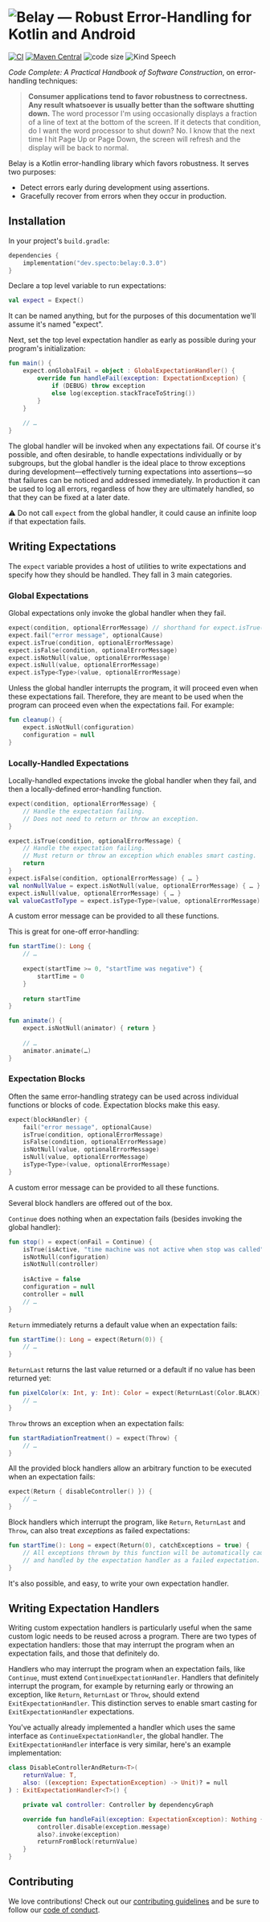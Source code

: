 # ![Belay — Robust Error-Handling for Kotlin and Android](banner.png)

[![CI](https://img.shields.io/github/workflow/status/specto-dev/belay/CI/main)](https://github.com/specto-dev/belay/actions?query=workflow%3ACI) [![Maven Central](https://img.shields.io/maven-central/v/dev.specto/belay)](https://search.maven.org/artifact/dev.specto/belay) ![code size](https://img.shields.io/github/languages/code-size/specto-dev/belay) ![Kind Speech](https://api.kindspeech.org/v1/badge?color=4e65d2)

*Code Complete: A Practical Handbook of Software Construction*, on error-handling techniques:

> **Consumer applications tend to favor robustness to correctness. Any result whatsoever is usually better than the software shutting down.** The word processor I'm using occasionally displays a fraction of a line of text at the bottom of the screen. If it detects that condition, do I want the word processor to shut down? No. I know that the next time I hit Page Up or Page Down, the screen will refresh and the display will be back to normal.

Belay is a Kotlin error-handling library which favors robustness. It serves two purposes:

- Detect errors early during development using assertions.
- Gracefully recover from errors when they occur in production.

## Installation

In your project's `build.gradle`:

```kotlin
dependencies {
    implementation("dev.specto:belay:0.3.0")
}
```

Declare a top level variable to run expectations:

```kotlin
val expect = Expect()
```

It can be named anything, but for the purposes of this documentation we'll assume it's named "expect".

Next, set the top level expectation handler as early as possible during your program's initialization:

```kotlin
fun main() {
    expect.onGlobalFail = object : GlobalExpectationHandler() {
        override fun handleFail(exception: ExpectationException) {
            if (DEBUG) throw exception
            else log(exception.stackTraceToString())
        }
    }
    
    // …
}
```

The global handler will be invoked when any expectations fail. Of course it's possible, and often desirable, to handle expectations individually or by subgroups, but the global handler is the ideal place to throw exceptions during development—effectively turning expectations into assertions—so that failures can be noticed and addressed immediately. In production it can be used to log all errors, regardless of how they are ultimately handled, so that they can be fixed at a later date.

:warning: Do not call `expect` from the global handler, it could cause an infinite loop if that expectation fails.

## Writing Expectations

The `expect` variable provides a host of utilities to write expectations and specify how they should be handled. They fall in 3 main categories.

### Global Expectations

Global expectations only invoke the global handler when they fail.

```kotlin
expect(condition, optionalErrorMessage) // shorthand for expect.isTrue(…)
expect.fail("error message", optionalCause)
expect.isTrue(condition, optionalErrorMessage)
expect.isFalse(condition, optionalErrorMessage)
expect.isNotNull(value, optionalErrorMessage)
expect.isNull(value, optionalErrorMessage)
expect.isType<Type>(value, optionalErrorMessage)
```

Unless the global handler interrupts the program, it will proceed even when these expectations fail. Therefore, they are meant to be used when the program can proceed even when the expectations fail. For example:

```kotlin
fun cleanup() {
    expect.isNotNull(configuration)
    configuration = null
}
```

### Locally-Handled Expectations

Locally-handled expectations invoke the global handler when they fail, and then a locally-defined error-handling function.

```kotlin
expect(condition, optionalErrorMessage) {
    // Handle the expectation failing.
    // Does not need to return or throw an exception.
}

expect.isTrue(condition, optionalErrorMessage) {
    // Handle the expectation failing.
    // Must return or throw an exception which enables smart casting.
    return
}
expect.isFalse(condition, optionalErrorMessage) { … }
val nonNullValue = expect.isNotNull(value, optionalErrorMessage) { … }
expect.isNull(value, optionalErrorMessage) { … }
val valueCastToType = expect.isType<Type>(value, optionalErrorMessage) { … }
```

A custom error message can be provided to all these functions.

This is great for one-off error-handling:

```kotlin
fun startTime(): Long {
    // …
    
    expect(startTime >= 0, "startTime was negative") {
        startTime = 0
    }
    
    return startTime
}

fun animate() {
    expect.isNotNull(animator) { return }
    
    // …
    animator.animate(…)
}
```

### Expectation Blocks

Often the same error-handling strategy can be used across individual functions or blocks of code. Expectation blocks make this easy.

```kotlin
expect(blockHandler) {
    fail("error message", optionalCause)
    isTrue(condition, optionalErrorMessage)
    isFalse(condition, optionalErrorMessage)
    isNotNull(value, optionalErrorMessage)
    isNull(value, optionalErrorMessage)
    isType<Type>(value, optionalErrorMessage)
}
```

A custom error message can be provided to all these functions.

Several block handlers are offered out of the box.

`Continue` does nothing when an expectation fails (besides invoking the global handler):

```kotlin
fun stop() = expect(onFail = Continue) {
    isTrue(isActive, "time machine was not active when stop was called")
    isNotNull(configuration)
    isNotNull(controller)
    
    isActive = false
    configuration = null
    controller = null
    // …
}
```

`Return` immediately returns a default value when an expectation fails:

```kotlin
fun startTime(): Long = expect(Return(0)) {
    // …
}
```

`ReturnLast` returns the last value returned or a default if no value has been returned yet:

```kotlin
fun pixelColor(x: Int, y: Int): Color = expect(ReturnLast(Color.BLACK)) {
    // …
}
```

`Throw` throws an exception when an expectation fails:

```kotlin
fun startRadiationTreatment() = expect(Throw) {
    // …
}
```

All the provided block handlers allow an arbitrary function to be executed when an expectation fails:

```kotlin
expect(Return { disableController() }) {
    // …
}
```

Block handlers which interrupt the program, like `Return`, `ReturnLast` and `Throw`, can also treat *exceptions* as failed expectations:

```kotlin
fun startTime(): Long = expect(Return(0), catchExceptions = true) {
    // All exceptions thrown by this function will be automatically caught
    // and handled by the expectation handler as a failed expectation.
}
```

It's also possible, and easy, to write your own expectation handler.

## Writing Expectation Handlers

Writing custom expectation handlers is particularly useful when the same custom logic needs to be reused across a program. There are two types of expectation handlers: those that may interrupt the program when an expectation fails, and those that definitely do.

Handlers who may interrupt the program when an expectation fails, like `Continue`, must extend `ContinueExpectationHandler`. Handlers that definitely interrupt the program, for example by returning early or throwing an exception, like `Return`, `ReturnLast` or `Throw`, should extend `ExitExpectationHandler`. This distinction serves to enable smart casting for `ExitExpectationHandler` expectations.

You've actually already implemented a handler which uses the same interface as `ContinueExpectationHandler`, the global handler. The `ExitExpectationHandler` interface is very similar, here's an example implementation:

```kotlin
class DisableControllerAndReturn<T>(
    returnValue: T,
    also: ((exception: ExpectationException) -> Unit)? = null
) : ExitExpectationHandler<T>() {

    private val controller: Controller by dependencyGraph

    override fun handleFail(exception: ExpectationException): Nothing {
        controller.disable(exception.message)
        also?.invoke(exception)
        returnFromBlock(returnValue)
    }
}
```

## Contributing

We love contributions! Check out our [contributing guidelines](CONTRIBUTING.md) and be sure to follow our [code of conduct](CODE_OF_CONDUCT.md).
